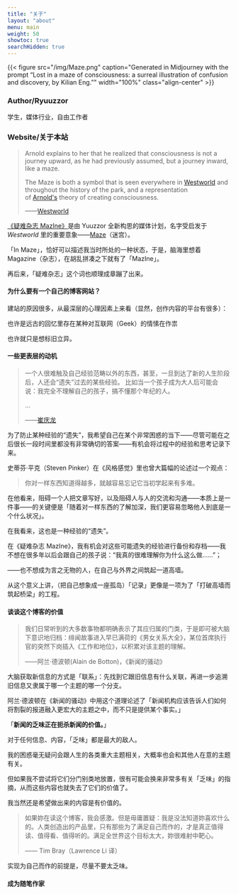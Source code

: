 ```yaml
---
title: "关于"
layout: "about"
menu: main
weight: 50
showtoc: true
searchHidden: true
---
```

{{< figure src="/img/Maze.png" caption="Generated in Midjourney with the prompt “Lost in a maze of consciousness: a surreal illustration of confusion and discovery, by Kilian Eng.”" width="100%"  class="align-center"  >}}

### Author/Ryuuzzor

学生，媒体行业，自由工作者
 
 
### Website/关于本站

> Arnold explains to her that he realized that consciousness is not a journey upward, as he had previously assumed, but a journey inward, like a maze.
> 
> The Maze is both a symbol that is seen everywhere in [Westworld](https://westworld.fandom.com/wiki/Westworld_(Location) "Westworld (Location)") and throughout the history of the park, and a representation of [Arnold's](https://westworld.fandom.com/wiki/Arnold_Weber "Arnold Weber") theory of creating consciousness.
> 
> ——[Westworld](https://westworld.fandom.com/wiki/Westworld_Wiki) 

[《疑难杂志 MazIne》](https://stalwart-semifreddo-41b5da.netlify.app/)是由 Yuuzzor 全新构思的媒体计划，名字受启发于 *Westworld*   里的重要意象——[Maze](https://westworld.fandom.com/wiki/The_Maze)（迷宫）。

「In Maze」，恰好可以描述我当时所处的一种状态，于是，脑海里想着 Magazine（杂志），在胡乱拼凑之下就有了「MazIne」。

再后来，「疑难杂志」这个词也顺理成章蹦了出来。
 
 
#### 为什么要有一个自己的博客网站？

建站的原因很多，从最深层的心理因素上来看（显然，创作内容的平台有很多）：

也许是远古的回忆里存在某种对互联网（Geek）的情愫在作祟

也许就只是想标旧立异。
 
 
#### 一些更表层的动机

> 一个人很难触及自己经验范畴以外的东西，甚至，一旦到达了新的人生阶段后，人还会“遗失”过去的某些经验。
> 比如当一个孩子成为大人后可能会说：我完全不理解自己的孩子，搞不懂那个年纪的人。
>  
> ...
>
>——[崔庆龙](https://weibo.com/3762961402/MrI9CetYt)

为了防止某种经验的“遗失”，我希望自己在某个非常困惑的当下——尽管可能在之后很长一段时间里都没有非常确切的答案——有机会将过程中的经验和思考记录下来。

史蒂芬·平克（Steven Pinker）在《风格感觉》里也曾大篇幅的论述过一个观点：

>你对一样东西知道得越多，就越容易忘记它当初学起来有多难。

在他看来，阻碍一个人把文章写好，以及阻碍人与人的交流和沟通——本质上是一件事——的关键便是「随着对一样东西的了解加深，我们更容易忽略他人到底是一个什么状况」。

在我看来，这也是一种经验的“遗失”。

在《疑难杂志 MazIne》，我有机会对这些可能遗失的经验进行备份和存档——我不想在很多年以后会跟自己的孩子说：“我真的很难理解你为什么这么做......”；

——也不想成为言之无物的人，在自己与外界之间筑起一道高墙。

从这个意义上讲，（把自己想象成一座孤岛）「记录」更像是一项为了「打破高墙而筑起桥梁」的工程。
 
 
#### 谈谈这个博客的价值

> 我们日常听到的大多数事物都明确表示了其应归属的门类，于是即可被大脑下意识地归档：绯闻故事进入早已满荷的《男女关系大全》，某位首席执行官的突然下岗插入《工作和地位》，以积累对该主题的理解。
> 
> ——阿兰·德波顿(Alain de Botton)，《新闻的骚动》

大脑获取新信息的方式是「联系」：先找到它跟旧信息有什么关联，再进一步追溯旧信息又隶属于哪一个主题的哪一个分支。

阿兰·德波顿在《新闻的骚动》中用这个道理论述了「新闻机构应该告诉人们如何将割裂的报道融入更宏大的主题之中，而不只是提供某个事实。」

「**新闻的乏味正在扼杀新闻的价值。**」

对于任何信息、内容，「乏味」都是最大的敌人。

我的困惑毫无疑问会跟人生的各类重大主题相关，大概率也会和其他人在意的主题有关。

但如果我不尝试将它们分门别类地放置，很有可能会换来非常多有关「乏味」的指摘，从而这些内容也就失去了它们的价值了。

我当然还是希望做出来的内容是有价值的。
 
>如果妳在读这个博客，我会感激。但是毋庸置疑：我是没法知道妳喜欢什么的。人类创造出的产品里，只有那些为了满足自己而作的，才是真正值得读、值得看、值得听的。满足全世界这个目标太大，妳很难射中靶心。
>
>—— Tim Bray（Lawrence Li 译）

实现为自己而作的前提是，尽量不要太乏味。
 
 
#### 成为随笔作家

